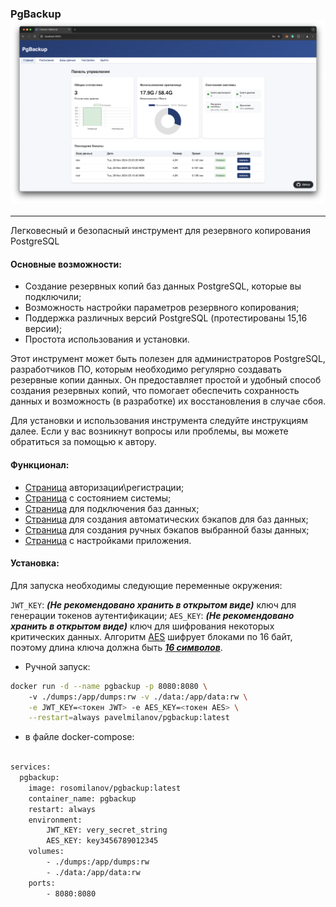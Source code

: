 ### PgBackup ![изображение](./docs/images/main.png)
___

Легковесный и безопасный инструмент для резервного копирования PostgreSQL

#### Основные возможности:

- Создание резервных копий баз данных PostgreSQL, которые вы подключили;
- Возможность настройки параметров резервного копирования;
- Поддержка различных версий PostgreSQL (протестированы 15,16 версии);
- Простота использования и установки.

Этот инструмент может быть полезен для администраторов PostgreSQL, разработчиков ПО, которым необходимо регулярно создавать резервные копии данных. Он предоставляет простой и удобный способ создания резервных копий, что помогает обеспечить сохранность данных и возможность (в разработке) их восстановления в случае сбоя.

Для установки и использования инструмента следуйте инструкциям далее. Если у вас возникнут вопросы или проблемы, вы можете обратиться за помощью к автору.

#### Функционал:

- [Страница](./docs/images/login.png) авторизации\регистрации;
- [Страница](./docs/images/main.png) с состоянием системы;
- [Страница](./docs/images/databases.png) для подключения баз данных;
- [Страница](./docs/images/schedules.png) для создания автоматических бэкапов для баз данных;
- [Страница](./docs/images/backups.png) для создания ручных бэкапов выбранной базы данных;
- [Страница](./docs/images/settings.png) с настройками приложения.

#### Установка:

Для запуска необходимы следующие переменные окружения:

`JWT_KEY`: ***(Не рекомендовано хранить в открытом виде)*** ключ для генерации токенов аутентификации;
`AES_KEY`: ***(Не рекомендовано хранить в открытом виде)*** ключ для шифрования некоторых критических данных. Алгоритм [AES](https://pkg.go.dev/crypto/aes "пакет реализации AES golang") шифрует блоками по 16 байт, поэтому длина ключа должна быть <u>***16 символов***</u>.

- Ручной запуск:

```bash
docker run -d --name pgbackup -p 8080:8080 \ 
	-v ./dumps:/app/dumps:rw -v ./data:/app/data:rw \
	-e JWT_KEY=<токен JWT> -e AES_KEY=<токен AES> \
	--restart=always pavelmilanov/pgbackup:latest
```

- в файле docker-compose:

```bash

services:
  pgbackup:
	image: rosomilanov/pgbackup:latest
	container_name: pgbackup
	restart: always
	environment:
		JWT_KEY: very_secret_string
		AES_KEY: key3456789012345
	volumes:
		- ./dumps:/app/dumps:rw
		- ./data:/app/data:rw
	ports:
		- 8080:8080
```

